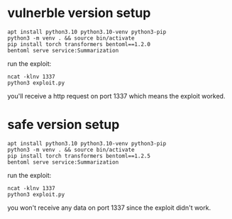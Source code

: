 # vulnerble version setup

```
apt install python3.10 python3.10-venv python3-pip 
python3 -m venv . && source bin/activate
pip install torch transformers bentoml==1.2.0
bentoml serve service:Summarization
```
run the exploit:
```
ncat -klnv 1337
python3 exploit.py
```
you'll receive a http request on port 1337 which means the exploit worked.

# safe version setup

```
apt install python3.10 python3.10-venv python3-pip 
python3 -m venv . && source bin/activate
pip install torch transformers bentoml==1.2.5
bentoml serve service:Summarization
```

run the exploit:
```
ncat -klnv 1337
python3 exploit.py
```
you won't receive any data on port 1337 since the exploit didn't work.
